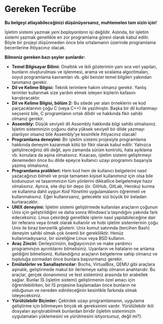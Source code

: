 # Gereken Tecrübe
**Bu belgeyi atlayabileceğinizi düşünüyorsanız, muhtemelen tam sizin için!**

İşletim sistemi yazmak *yeni başlayanların* işi değildir. Aslında, bir işletim
sistemi yazmak genellikle en zor programlama görevi olarak kabul edilir. Böyle
bir projeyi düşünmeden önce bile ortalamanın üzerinde programlama becerilerine
ihtiyacınız olacak.

**Bilmeniz gereken bazı şeyler şunlardır:**
- **Temel Bilgisayar Bilimi:** Onaltılık ve ikili gösterimin yanı sıra veri yapıları,
bunların oluşturulması ve işlenmesi, arama ve sıralama algoritmaları, soyut programlama
kavramları vb. gibi benzer temel bilgileri yakından tanımanız gerekir.
- **Dil ve Kelime Bilgisi:** Teknik terimlere hakim olmanız gerekir. Yanlış terimler
kullanmak size yardım etmek isteyen kişilerin kafasını karıştıracaktır.
- **Dil ve Kelime Bilgisi, bölüm 2:** Bu sitede yer alan örneklerin ve kod parçacıklarının çoğu C (veya C++) ile yazılmıştır. Başka bir dil kullanmayı seçseniz bile, C programlanın ortak dilidir ve hakkında fikir sahibi olmanız gerekir.
- **Assembly:** Düşük seviyeli dil Assembly hakkında bilgi sahibi olmalısınız. İşletim sisteminizin çoğunu daha yüksek seviyeli bir dilde yazmayı planlıyor olsanız bile Assembly'ye kesinlikle ihtiyacınız olacak!
- **Programlama deneyimi:** Bir işletim sistemi projesiyle programlama hakkında deneyim kazanmak kötü bir fikir olarak kabul edilir. Yalnızca geliştireceğiniz dili değil, aynı zamanda sürüm kontrolü, hata ayıklama vb. konulara da aşina olmalısınız. Kısacası, işletim sistemi geliştirmeyi denemeden önce bu dilde epeyce kullanıcı uzayı programını başarıyla yazmış olmalısınız.
- **Programlama pratikleri:** Hem kod hem de kullanıcı belgelerini nasıl yazacağınızı bilmeli ve proje tamamen kişisel kullanımınız için olsa bile kodunuzun ve tasarımınızın tüm yönlerini dikkatlice belgelemeye hazır olmalısınız. Ayrıca, site dişi bir depo (ör. GitHub, GitLab, Heroku) kurma ve kullanma dahil uygun *Kod Yönetimi*
uygulamalarını öğrenmeli ve kullanmalısınız. Eğer kullanırsanız, gelecekte sizi büyük bir beladan kurtaracaktır.
- **UNIX deneyimi:** İşletim sistemi geliştirmede kullanılan araçların çoğunun Unix için geliştirildiğini ve daha sonra Windows'a taşındığını yakında fark edeceksiniz. Linux çekirdeği genellikle işlerin nasıl yapılabileceğine dair bir referans veya örnek olarak kullanılır ve hobi işletim sistemlerinin çoğu Unix ile biraz benzerlik gösterir. Unix komut satırında (tercihen Bash) deneyim sahibi olmak çok önemli bir gerekliliktir. Henüz kullanmadıysanız, bir süreliğine Linux veya BSD kullanın.
- **Araç Zinciri:** Derleyicinizin, bağlayıcınızın ve make yardımcı programınızın ayrıntılarını bilmelisiniz. Uyarıların ve hataların ne anlama geldiğini bilmelisiniz. Kullandığınız araçların belgelerine sahip olmanız ve topluluğa sormadan önce bunlara başvurmanız gerekir.
- **Emülatörler ve Sanallaştırıcılar:** Bochs, VirtualBox, QEMU gibi araçlara aşinalık, geliştirmede makul bir ilerlemeye sahip olmanın anahtarıdır. Bu araçlar, gerçek donanımınız ve test sisteminiz arasında bir arabellek sağlar. Bunlar İS (işletim sistemi) geliştirmenin özel amacı için öğrenilebilirken, bir İS projesine başlamadan önce bunların ne olduğunun ve nereden edinileceğinin kesinlikle farkında olmak isteyeceksiniz.
- **Yürütülebilir Biçimler:** Çekirdek uzayı programlamanın, uygulama geliştirme için bilinmeyen birçok ek gereksinimi vardır. Yürütülebilir ikili dosyaları ayrıştırabilmek bunlardan biridir (işletim sisteminizin uygulamaları yüklemesini ve yürütmesini istiyorsunuz, değil mi?). 